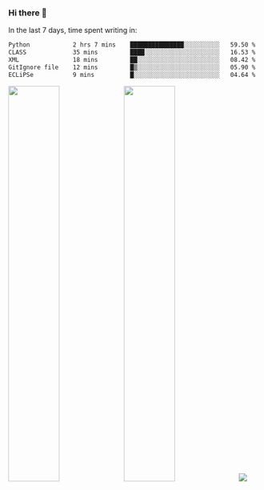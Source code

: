 ### Hi there 👋

In the last 7 days, time spent writing in:

<!--START_SECTION:waka-->

```txt
Python            2 hrs 7 mins    ███████████████░░░░░░░░░░   59.50 %
CLASS             35 mins         ████░░░░░░░░░░░░░░░░░░░░░   16.53 %
XML               18 mins         ██░░░░░░░░░░░░░░░░░░░░░░░   08.42 %
GitIgnore file    12 mins         █▒░░░░░░░░░░░░░░░░░░░░░░░   05.90 %
ECLiPSe           9 mins          █░░░░░░░░░░░░░░░░░░░░░░░░   04.64 %
```

<!--END_SECTION:waka-->

<img src="https://wakatime.com/share/@jimtje/5d0c92de-08f8-4a72-8f2f-6a9693d1e318.svg" width=45% height=45%> <img src="https://wakatime.com/share/@jimtje/501498ae-bda5-4da7-a89d-b40bcdd5556d.svg" width=45% height=45%>
![](https://hit.yhype.me/github/profile?user_id=43537315)
